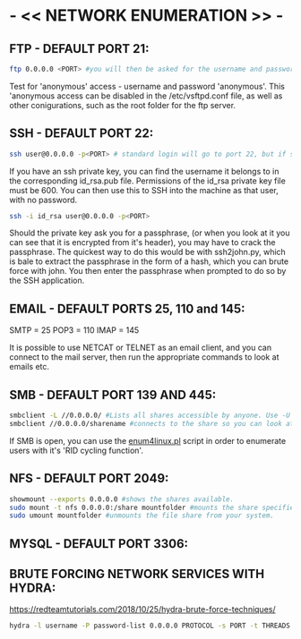 # - << NETWORK ENUMERATION >> - #
## FTP - DEFAULT PORT 21: ##
  ```bash
  ftp 0.0.0.0 <PORT> #you will then be asked for the username and password.
  ```
  Test for 'anonymous' access - username and password 'anonymous'.
  This 'anonymous access can be disabled in the /etc/vsftpd.conf file, as well as other conigurations, such as the root folder for the ftp server.
  

## SSH - DEFAULT PORT 22: ##
  ```bash
  ssh user@0.0.0.0 -p<PORT> # standard login will go to port 22, but if ssh is on a non standard port you use the -p to specify the port.
  ```
  If you have an ssh private key, you can find the username it belongs to in the corresponding id_rsa.pub file. Permissions of the id_rsa private key file must be 600. You can then use this to SSH into the machine as that user, with no password. 
  ```bash
  ssh -i id_rsa user@0.0.0.0 -p<PORT>
  ```
  Should the private key ask you for a passphrase, (or when you look at it you can see that it is encrypted from it's header), you may have to crack the passphrase. The quickest way to do this would be with ssh2john.py, which is bale to extract the passphrase in the form of a hash, which you can brute force with john. You then enter the passphrase when prompted to do so by the SSH application.
  

## EMAIL - DEFAULT PORTS 25, 110 and 145: ##
SMTP = 25
POP3 = 110
IMAP = 145


It is possible to use NETCAT or TELNET as an email client, and you can connect to the mail server, then run the appropriate commands to look at emails etc.


## SMB - DEFAULT PORT 139 AND 445: ##
```bash 
smbclient -L //0.0.0.0/ #Lists all shares accessible by anyone. Use -U to specify a username.
smbclient //0.0.0.0/sharename #connects to the share so you can look at the files on it.
```
If SMB is open, you can use the [enum4linux.pl](https://github.com/CiscoCXSecurity/enum4linux) script in order to enumerate users with it's 'RID cycling function'.


## NFS - DEFAULT PORT 2049: ##
```bash
showmount --exports 0.0.0.0 #shows the shares available.
sudo mount -t nfs 0.0.0.0:/share mountfolder #mounts the share specified from the ip, to the folder which you have created called mountfolder.
sudo umount mountfolder #unmounts the file share from your system.
```

## MYSQL - DEFAULT PORT 3306: ##


## BRUTE FORCING NETWORK SERVICES WITH HYDRA: ##
https://redteamtutorials.com/2018/10/25/hydra-brute-force-techniques/
```bash
hydra -l username -P password-list 0.0.0.0 PROTOCOL -s PORT -t THREADS -V -f
```


